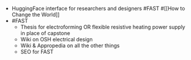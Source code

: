 - HuggingFace interface for researchers and designers #FAST #[[How to Change the World]]
- #FAST
	- Thesis for electroforming OR flexible resistive heating power supply in place of capstone
	- Wiki on OSH electrical design
	- Wiki & Appropedia on all the other things
	- SEO for FAST